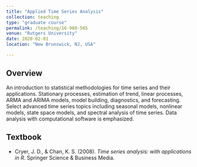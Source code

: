 ```yaml
---
title: "Applied Time Series Analysis"
collection: teaching
type: "graduate course"
permalink: /teaching/16-960-565
venue: "Rutgers University"
date: 2020-02-01
location: "New Brunswick, NJ, USA"

---
```




## Overview

An introduction to statistical methodologies for time series and their applications. Stationary processes, estimation of trend, linear processes, ARMA and ARIMA models, model building, diagnostics, and forecasting. Select advanced time series topics including seasonal models, nonlinear models, state space models, and spectral analysis of time series. Data analysis with computational software is emphasized.

## Textbook

* Cryer, J. D., & Chan, K. S. (2008). *Time series analysis: with applications in R*. Springer Science & Business Media.

